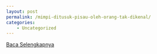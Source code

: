 ```yaml
---
layout: post
permalink: /mimpi-ditusuk-pisau-oleh-orang-tak-dikenal/
categories:
    - Uncategorized
---
```


[Baca Selengkapnya](/07)